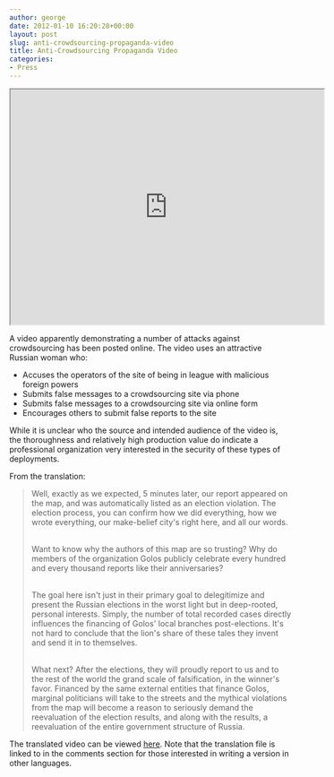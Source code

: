 ```yaml
---
author: george
date: 2012-01-10 16:20:28+00:00
layout: post
slug: anti-crowdsourcing-propaganda-video
title: Anti-Crowdsourcing Propaganda Video
categories:
- Press
---
```


<div id="post_img" style="border:none;background-color:black;">
<iframe width="560" height="420" src="http://www.youtube.com/embed/Xgu38tM47XY?color=white&amp;theme=light">...</iframe>
</div>

A video apparently demonstrating a number of attacks against crowdsourcing has been posted online.  The video uses an attractive Russian woman who:
  * Accuses the operators of the site of being in league with malicious foreign powers
  * Submits false messages to a crowdsourcing site via phone
  * Submits false messages to a crowdsourcing site via online form
  * Encourages others to submit false reports to the site

While it is unclear who the source and intended audience of the video is, the thoroughness and relatively high production value do indicate a professional organization very interested in the security of these types of deployments.

From the translation:

<blockquote>Well, exactly as we expected, 5 minutes later, our report appeared on the map, and was automatically listed as an election violation.  The election process, you can confirm how we did everything, how we wrote everything, our make-belief city's right here, and all our words.<br/><br/>

Want to know why the authors of this map are so trusting? Why do members of the organization Golos publicly celebrate every hundred and every thousand reports like their anniversaries?<br/><br/>
  
The goal here isn't just in their primary goal to delegitimize and present the Russian elections in the worst light but in deep-rooted, personal interests.  Simply, the number of total recorded cases directly influences the financing of Golos' local branches post-elections.  It's not hard to conclude that the lion's share of these tales they invent and send it in to themselves.<br/><br/>
  
What next? After the elections, they will proudly report to us and to the rest of the world the grand scale of falsification, in the winner's favor.  Financed by the same external entities that finance Golos, marginal politicians will take to the streets and the mythical violations from the map will become a reason to seriously demand the reevaluation of the election results, and along with the results, a reevaluation of the entire government structure of Russia.</blockquote>

The translated video can be viewed [here](http://youtube.com/watch?v=Xgu38tM47XY).  Note that the translation file is linked to in the comments section for those interested in writing a version in other languages.
